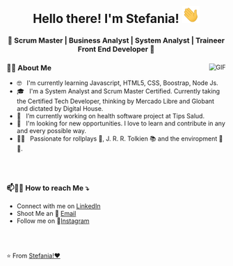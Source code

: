 
<h1 align="center">Hello there! I'm Stefania! <img src="https://raw.githubusercontent.com/ABSphreak/ABSphreak/master/gifs/Hi.gif" width="40px" /> </h1>

<h3 align="center">🚀 Scrum Master | Business Analyst | System Analyst | Traineer Front End Developer  🚀</h3>

<div>
<img align="right" alt="GIF" src="https://media.giphy.com/media/LHZyixOnHwDDy/giphy.gif" />

  <h3> 👩‍💻 About Me </h3>

  - 🤓 &nbsp; I'm currently learning Javascript, HTML5, CSS, Boostrap, Node Js.
  - 🎓 &nbsp; I'm a System Analyst and Scrum Master Certified. Currently taking the Certified Tech Developer, thinking by Mercado Libre and Globant and dictated by Digital House.
  - 💼 &nbsp; I’m currently working on health software project at Tips Salud.
  - 🌱 &nbsp; I'm looking for new opportunities. I love to learn and contribute in any and every possible way.
  - 🙋‍♀️ &nbsp; Passionate for rollplays 🎲, J. R. R. Tolkien 📚 and the enviropment 🐳🌳.
</div> 
</div>
<br>
</br>

### 📫🤝🏻 How to reach Me ⤵

 - Connect with me on [LinkedIn](https://www.linkedin.com/in/stefania-scazzola-686329a5/) 
 - Shoot Me an 💌 [Email](mailto:stefaniascazzola@gmail.com) 
 - Follow me on 🤝[Instagram](https://www.instagram.com/stefyscazzola11/) 

<br>
</br>

⭐️ From [Stefania!♥](https://github.com/StefaniaScazzola)
